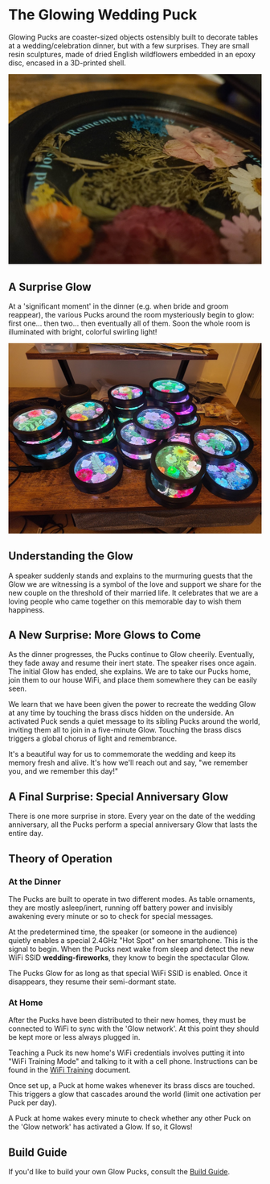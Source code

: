 # The Glowing Wedding Puck

Glowing Pucks are coaster-sized objects ostensibly built to decorate tables at a wedding/celebration dinner, but with a few surprises.  They are small resin sculptures, made of dried English wildflowers embedded in an epoxy disc, encased in a 3D-printed shell.

![Pre-glow Puck](Images/Puck.jpg)

## A Surprise Glow

At a 'significant moment' in the dinner (e.g. when bride and groom reappear), the various Pucks around the room mysteriously begin to glow: first one... then two... then eventually all of them.  Soon the whole room is illuminated with bright, colorful swirling light!

![Glowing Pucks](Images/Glowing-Pucks.jpg)

## Understanding the Glow

A speaker suddenly stands and explains to the murmuring guests that the  Glow we are witnessing is a symbol of the love and support we share for the new couple on the threshold of their married life.  It celebrates that we are a loving people who came together on this memorable day to wish them happiness.

## A New Surprise: More Glows to Come

As the dinner progresses, the Pucks continue to Glow cheerily. Eventually, they fade away and resume their inert state. The speaker rises once again.  The initial Glow has ended, she explains. We are to take our Pucks home, join them to our house WiFi, and place them somewhere they can be easily seen.

We learn that we have been given the power to recreate the wedding Glow at any time by touching the brass discs hidden on the underside.  An activated Puck sends a quiet message to its sibling Pucks around the world, inviting them all to join in a five-minute Glow. Touching the brass discs triggers a global chorus of light and remembrance.

It's a beautiful way for us to commemorate the wedding and keep its memory fresh and alive.  It's how we'll reach out and say, "we remember you, and we remember this day!"

## A Final Surprise: Special Anniversary Glow

There is one more surprise in store.  Every year on the date of the wedding anniversary, all the Pucks perform a special anniversary Glow that lasts the entire day.

## Theory of Operation

### At the Dinner

The Pucks are built to operate in two different modes.  As table ornaments, they are mostly asleep/inert, running off battery power and invisibly awakening every minute or so to check for special messages.

At the predetermined time, the speaker (or someone in the audience) quietly enables a special 2.4GHz "Hot Spot" on her smartphone.  This is the signal to begin.  When the Pucks next wake from sleep and detect the new WiFi SSID **wedding-fireworks**, they know to begin the spectacular Glow.

The Pucks Glow for as long as that special WiFi SSID is enabled.  Once it disappears, they resume their semi-dormant state.

### At Home

After the Pucks have been distributed to their new homes, they must be connected to WiFi to sync with the 'Glow network'.  At this point they should be kept more or less always plugged in.

Teaching a Puck its new home's WiFi credentials involves putting it into "WiFi Training Mode" and talking to it with a cell phone. Instructions can be found in the [WiFi Training](WiFi-Training.md) document.

Once set up, a Puck at home wakes whenever its brass discs are touched.  This triggers a glow that cascades around the world (limit one activation per Puck per day).

A Puck at home wakes every minute to check whether any other Puck on the 'Glow network' has activated a Glow.  If so, it Glows!

## Build Guide

If you'd like to build your own Glow Pucks, consult the [Build Guide](Build-Guide.md).
